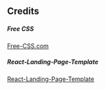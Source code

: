 ## Credits
##### Free CSS 
<a href="https://www.free-css.com/assets/files/free-css-templates/preview/page234/interact/">Free-CSS.com </a>
##### React-Landing-Page-Template
<a href="https://github.com/issaafalkattan/React-Landing-Page-Template">React-Landing-Page-Template</a>
